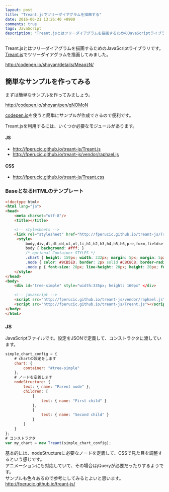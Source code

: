 ```yaml
---
layout: post
title: "Treant.jsでツリーダイアグラムを描画する"
date: 2016-06-21 13:26:40 +0900
comments: true
tags: JavaScript
description: "Treant.jsとはツリーダイアグラムを描画するためのJavaScriptライブラリです。Treant.jsの使い方をチュートリアル形式で紹介します。"
---
```


Treant.jsとはツリーダイアグラムを描画するためのJavaScriptライブラリです。  
[Treant.js](http://fperucic.github.io/treant-js/)でツリーダイアグラムを描画してみました。

http://codepen.io/shoyan/details/MeaqzN/

## 簡単なサンプルを作ってみる

まずは簡単なサンプルを作ってみましょう。

http://codepen.io/shoyan/pen/qNOMoN

[codepen.io](http://codepen.io/)を使うと簡単にサンプルが作成できるので便利です。

Treant.jsを利用するには、いくつか必要なモジュールがあります。

#### JS

- http://fperucic.github.io/treant-js/Treant.js
- http://fperucic.github.io/treant-js/vendor/raphael.js

#### CSS

- http://fperucic.github.io/treant-js/Treant.css

### BaseとなるHTMLのテンプレート


```html
<!doctype html>
<html lang="ja">
<head>
    <meta charset="utf-8"/>
    <title></title>

    <!-- stylesheets -->
    <link rel="stylesheet" href="http://fperucic.github.io/treant-js/Treant.js" type="text/css"/>
     <style>
         body,div,dl,dt,dd,ul,ol,li,h1,h2,h3,h4,h5,h6,pre,form,fieldset,input,textarea,p,blockquote,th,td { margin:0; padding:0; }
         body { background: #fff; }
         /* optional Container STYLES */
         .chart { height: 159px; width: 332px; margin: 5px; margin: 5px auto; border: 3px solid #DDD; border-radius: 3px; }
         .node { color: #9CB5ED; border: 2px solid #C8C8C8; border-radius: 3px; }
         .node p { font-size: 20px; line-height: 20px; height: 20px; font-weight: bold; padding: 3px; margin: 0; }
    </style>
</head>
<body>
    <div id="tree-simple" style="width:335px; height: 160px" </div>

    <!-- javascript -->
    <script src="http://fperucic.github.io/treant-js/vendor/raphael.js"></script>
    <script src="http://fperucic.github.io/treant-js/Treant.js"></script>
</body>
</html>

```

### JS

JavaScriptファイルです。設定をJSONで定義して、コンストラクタに渡しています。


```js
simple_chart_config = {
    # chartの設定をします
    chart: {
        container: "#tree-simple"
    },
    # ノードを定義します
    nodeStructure: {
        text: { name: "Parent node" },
        children: [
            {
                text: { name: "First child" }
            },
            {
                text: { name: "Second child" }
            }
        ]
    }
};
# コンストラクタ
var my_chart = new Treant(simple_chart_config);

```

基本的には、nodeStructureに必要なノードを定義して、CSSで見た目を調整するという感じです。  
アニメーションにも対応していて、その場合はjQueryが必要だったりするようです。  
サンプルも色々あるので参考にしてみるとよいと思います。  
http://fperucic.github.io/treant-js/
